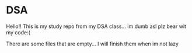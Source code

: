 # DSA
Hello!! This is my study repo from my DSA class... im dumb asl plz bear wit my code:(

There are some files that are empty... I will finish them when im not lazy

